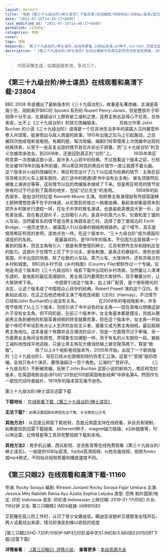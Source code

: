 ```yaml
---
layout: default
title: '电影《第三十九级台阶/绅士谍员》下载资源/在线播放/视频地址/1080p/高清/蓝光'
date: "2021-07-10T14:40:17+0800"
last_modified_at: "2021-07-10T14:40:17+0800"
permalink: /23804/
categories: 电影
cover:
tags: 电影
keywords: '第三十九级台阶/绅士谍员,在线免费看,1080p高清,bt种子,torrent,百度云盘,magnet,磁力链,迅雷下载资源'
description: '《第三十九级台阶/绅士谍员》在线云播放手机西瓜影院吉吉影音免费看，1080p高清bd/hd未删减完整版和tc抢先枪版，mkv/mp4格式，附带bt/torrent种子、magnet/磁力链、百度云盘、网盘资源迅雷下载链接'
---
```


>内容采集生成，如果链接失效，多试几个。


## 《第三十九级台阶/绅士谍员》在线观看和高清下载-23804

BBC 2008 年底播出了最新版本的《三十九级台阶》，故事是名著改编，主演是英俊小生、刚刚离开BBC的 Spooks 系列的 Rupert Penry-Jones，但是整部片子却拍得十分平淡，在悬疑设计上颇有偷工减料之感，连男主角也显得心不在焉，总体来说，比不上《三十九级台阶》的其它改编版本。 　　 　　苏格兰作家 John Buchan 的小说《三十九级台阶》说得是一个在非洲生活多年的英国人汉内被意外卷入间谍案，挺身而出与敌人周旋的故事。1915年出版之后马上引起轰动，之后被四次拍成电影或电视。有趣的是，每次改编，编剧们经常借用上次改编中出现的经典场景，以至于一些反复出现的情节其实并非出于原著。而&ldquo;三十九级台阶”的含义也被改来改去，到2008年，还是回到真正的&ldquo;台阶”上。 　　 　　1935年希区柯克第一次改编这部小说，是许多人心目中的经典。不过我看这个版本之前，已经完全被1978年的版本所折服，所以希区柯克的黑白片情节一度让我摸不着头脑。这个版本对小说的改编较大，希区柯克设计了几个以后成为经典的情节：主角在前往苏格兰的火车上跳车脱险、逃亡途中的艳遇(原书中没有女主角)、冒名顶替然后被推上演讲台等等，这些情节以后的改编版本继续了下来。但是希区柯克的情节安排有时过于巧合到了离奇的地步，包括“记忆先生”的发明。 　　 　　1959年的彩色版本，是由当时的红星 Kenneth Moore 主演。他把男主角演得挺有传统英国绅士那种慢悠悠满不在乎的味道，从伦敦到苏格兰一路被追捕，看起来却象是周末到郊外乡村做步行渡假一样，在女子中学的冒名演讲，也是装疯卖傻逗大家一乐，没有紧张感。现在看这部片子，比较吸引人的，是其中的蒸汽火车、伦敦和爱丁堡的火车站，当然最有名的情节是当男主角跳车逃亡时，选择了爱丁堡城北的 Forth Bridge，一座历史悠久、被英国人引以自豪的钢结构铁路桥。这个情节，其实是借用希区柯克的发明，连地点也一样。在这个版本中，“三十九级台阶”成为德国间谍组织的名称。 　　 　　我最喜欢的，是1978年的版本。不仅因为这是我第一个看到的版本，而且主角吸引人：既是有荣誉感的绅士，又具有野外生存和随机应变的能力。这部片子在情节上花了不少功夫，紧张刺激，是真正的悬疑片。景色也很英国，片中出现的场景，除了伦敦的火车站、蒸汽火车、大笨钟外，还有苏格兰的乡村和城堡。 BBC的乡村节目《乡村档案》(Country File)曾制作过一个专辑，实地追寻这个版本的《三十九级台阶》电影下载中出现的乡村场景。当然最让人津津乐道的，是电影的最后高潮部份，男主角汉内要爬到大笨钟外，双手攀着分针，让大笨钟停下来。 　　 　　中国曾引进这个版本，由上译厂配音，是个很有眼光的决定，让这个版本成了中国观众心目中的经典。Robert Powell 演的这个汉内，形象如此成功，在这之后他还继续主演了电视连续剧《汉内》(Hannay)，不过情节已经和John Buchan的小说没有关系。 　　 　　在2008年的电视电影中，许多情节借用了以上三个版本，包括引进了书中没有的女主角――现在真难以想像这部片子没有女主角。但不同的是，在前三个版本中，女主角基本都是摆设，完成从邂逅男主角到被他的机智英勇倾倒的转变就算完事，但在这个版本中，女主角一开始是个唠叨不听话到有点让人生厌的女权主义者，接着又成为男主角拍档，最后超越男主角地位。这本身是个有趣并且合潮流的设计，但是一方面情节过于牵强、另一方面男女主角间没有感觉，弄得象生拉硬配一样。至于有名的火车脱险一段，被偷工减料地改成平地逃脱，只是让男主角在大楼消防梯上悬空晃荡两下，算是&ldquo;致敬”。 　　 　　除了以上4个电影电视版本外，2005年开始，出现了一个剧场版的《三十九级台阶》，现在已经从伦敦搬到纽约百老汇公演。这是个“恶搞”版的改编，全戏只有4个演员，要饰演超过一百个角色。公演时广受好评。 　　 　　《三十九级台阶》不断被改编，反映了John Buchan 这部小说的影响力，希区柯克的版本，在英国电影协会(BFI)的&ldquo;20世纪100部英国电影经典&rdquo;中排名第4。然而作为一部现代动作悬疑片，1978年的版本其实毫不逊色。


第三十九级台阶/绅士谍员迅雷下载

**下载地址**： [在线观看下载 《第三十九级台阶/绅士谍员》](https://www.993dy.com//vod-detail-id-24312.html) 


**无法下载?**：`如果迅雷因版权原因无法下载，关注微信公众号 `

**其他方法1**：从百度云网盘下载视频，百度云网盘支持在线观看，非会员有限制，如果能找到迅雷下载链接、bt/torrent种子、magnet磁力链接、e2dk链接等，可以用迅雷、比特彗星等工具将完整视频下载到本地。

**其他方法2**：用手机云播、西瓜影院、吉吉影音等在线免费观看《第三十九级台阶/绅士谍员》，一般提供1080p高清、hd/bd高清视频、tc抢先版视频，视频为mkv或mp4格式，不同站点视频质量和播放速度不同。


## 《第三只眼2》在线观看和高清下载-11160

导演: Rocky Soraya 编剧: Riheam Junianti Rocky Soraya Fajar Umbara 主演: Jessica Mila Nabilah Ratna Ayu Azalia Sophia Latjuba 类型: 恐怖 制片国家/地区: 印尼 Indonesia 语言: 印尼语 Indonesian 上映日期: 2019-01-17(印尼) 片长: 116分钟 又名: 第三只眼睛2 IMDb链接: tt8890582

艾莉雅在孤儿院工作时，认识了青少女娜迪亚。娜迪亚说她听见墙壁发出怪声后，两人试着找出来源，情况却演变到难以收拾的程度


[第三只眼2][HD-720P/1080P-MP4][印尼语中字][1.99GB/3.86GB][2019][BT下载/迅雷下载]

**详情查看**： [《第三只眼2》详情介绍](/movie/11160/)， **查看更多**：[本站资源大全](/movie/t/all/)

